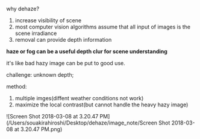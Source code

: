 why dehaze?

1. increase visibility of scene
2. most computer vision algorithms assume that all input of images is the scene irradiance 
3. removal can provide depth information

**haze or fog can be a useful depth clur for scene understanding**

it's like bad hazy image can be put to good use.

challenge: unknown depth;

method: 

1. multiple imges(diffent weather conditions not work)
2. maximize the local contrast(but cannot handle the heavy hazy image)


![Screen Shot 2018-03-08 at 3.20.47 PM](/Users/souakirahiroshi/Desktop/dehaze/image_note/Screen Shot 2018-03-08 at 3.20.47 PM.png)

